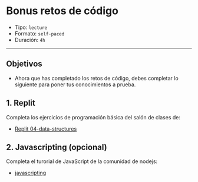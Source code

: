 # Bonus retos de código

- Tipo: `lecture`
- Formato: `self-paced`
- Duración: `4h`

***

## Objetivos

- Ahora que has completado los retos de código, debes completar lo siguiente para poner tus conocimientos a prueba.

## 1. Replit
Completa los ejercicios de programación básica del salón de clases de:
* [Replit 04-data-structures](https://repl.it/classroom/invite/HJk9VaQ)

## 2. Javascripting (opcional)
Completa el turorial de JavaScript de la comunidad de nodejs:
* [javascripting](https://github.com/workshopper/javascripting)
